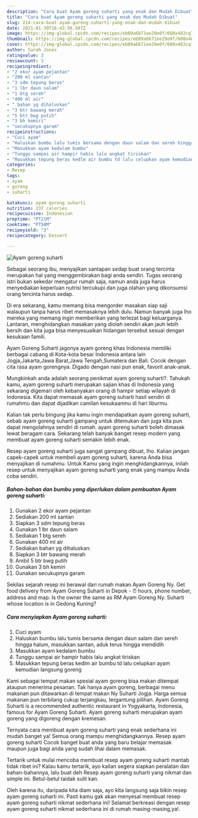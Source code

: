 ```yaml
---
description: "Cara buat Ayam goreng suharti yang enak dan Mudah Dibuat"
title: "Cara buat Ayam goreng suharti yang enak dan Mudah Dibuat"
slug: 214-cara-buat-ayam-goreng-suharti-yang-enak-dan-mudah-dibuat
date: 2021-01-30T16:43:56.587Z
image: https://img-global.cpcdn.com/recipes/eb89a6b71ee29e0f/680x482cq70/ayam-goreng-suharti-foto-resep-utama.jpg
thumbnail: https://img-global.cpcdn.com/recipes/eb89a6b71ee29e0f/680x482cq70/ayam-goreng-suharti-foto-resep-utama.jpg
cover: https://img-global.cpcdn.com/recipes/eb89a6b71ee29e0f/680x482cq70/ayam-goreng-suharti-foto-resep-utama.jpg
author: Sarah Jones
ratingvalue: 3
reviewcount: 3
recipeingredient:
- "2 ekor ayam pejantan"
- "200 ml santan"
- "3 sdm tepung beras"
- "1 lbr daun salam"
- "1 btg sereh"
- "400 ml air"
- " bahan yg dihaluskan"
- "3 btr bawang merah"
- "5 btr bwg putih"
- "3 bh kemiri"
- "secukupnya garam"
recipeinstructions:
- "Cuci ayam"
- "Haluskan bumbu lalu tumis bersama dengan daun salam dan sereh hingga halum, masukkan santan, aduk terus hingga mendidih"
- "Masukkan ayam kedalam bumbu"
- "Tunggu sampai air hampir habis lalu angkat tiriskan"
- "Masukkan tepung beras kedlm air bumbu td lalu celupkan ayam kemudian langsung goreng"
categories:
- Resep
tags:
- ayam
- goreng
- suharti

katakunci: ayam goreng suharti 
nutrition: 237 calories
recipecuisine: Indonesian
preptime: "PT21M"
cooktime: "PT58M"
recipeyield: "3"
recipecategory: Dessert

---
```



![Ayam goreng suharti](https://img-global.cpcdn.com/recipes/eb89a6b71ee29e0f/680x482cq70/ayam-goreng-suharti-foto-resep-utama.jpg)

Sebagai seorang ibu, menyajikan santapan sedap buat orang tercinta merupakan hal yang menggembirakan bagi anda sendiri. Tugas seorang istri bukan sekedar mengatur rumah saja, namun anda juga harus menyediakan keperluan nutrisi tercukupi dan juga olahan yang dikonsumsi orang tercinta harus sedap.

Di era  sekarang, kamu memang bisa mengorder masakan siap saji walaupun tanpa harus ribet memasaknya lebih dulu. Namun banyak juga lho mereka yang memang ingin memberikan yang terlezat bagi keluarganya. Lantaran, menghidangkan masakan yang diolah sendiri akan jauh lebih bersih dan kita juga bisa menyesuaikan hidangan tersebut sesuai dengan kesukaan famili. 

Ayam Goreng Suharti jagonya ayam goreng khas Indonesia memiliki berbagai cabang di Kota-kota besar Indonesia antara lain Jogja,Jakarta,Jawa Barat,Jawa Tengah,Sumatera dan Bali. Cocok dengan cita rasa ayam gorengnya. Digado dengan nasi pun enak, favorit anak-anak.

Mungkinkah anda adalah seorang penikmat ayam goreng suharti?. Tahukah kamu, ayam goreng suharti merupakan sajian khas di Indonesia yang sekarang digemari oleh kebanyakan orang di hampir setiap wilayah di Indonesia. Kita dapat memasak ayam goreng suharti hasil sendiri di rumahmu dan dapat dijadikan camilan kesukaanmu di hari liburmu.

Kalian tak perlu bingung jika kamu ingin mendapatkan ayam goreng suharti, sebab ayam goreng suharti gampang untuk ditemukan dan juga kita pun dapat mengolahnya sendiri di rumah. ayam goreng suharti boleh dimasak lewat beragam cara. Sekarang telah banyak banget resep modern yang membuat ayam goreng suharti semakin lebih enak.

Resep ayam goreng suharti juga sangat gampang dibuat, lho. Kalian jangan capek-capek untuk membeli ayam goreng suharti, karena Anda bisa menyajikan di rumahmu. Untuk Kamu yang ingin menghidangkannya, inilah resep untuk menyajikan ayam goreng suharti yang enak yang mampu Anda coba sendiri.

<!--inarticleads1-->

##### Bahan-bahan dan bumbu yang diperlukan dalam pembuatan Ayam goreng suharti:

1. Gunakan 2 ekor ayam pejantan
1. Sediakan 200 ml santan
1. Siapkan 3 sdm tepung beras
1. Gunakan 1 lbr daun salam
1. Sediakan 1 btg sereh
1. Gunakan 400 ml air
1. Sediakan  bahan yg dihaluskan:
1. Siapkan 3 btr bawang merah
1. Ambil 5 btr bwg putih
1. Gunakan 3 bh kemiri
1. Gunakan secukupnya garam


Sekilas sejarah resep ini berawal dari rumah makan Ayam Goreng Ny. Get food delivery from Ayam Goreng Suharti in Depok - ⏰ hours, phone number, address and map. Is the owner the same as RM Ayam Goreng Ny. Suharti whose location is in Gedong Kuning? 

<!--inarticleads2-->

##### Cara menyiapkan Ayam goreng suharti:

1. Cuci ayam
1. Haluskan bumbu lalu tumis bersama dengan daun salam dan sereh hingga halum, masukkan santan, aduk terus hingga mendidih
1. Masukkan ayam kedalam bumbu
1. Tunggu sampai air hampir habis lalu angkat tiriskan
1. Masukkan tepung beras kedlm air bumbu td lalu celupkan ayam kemudian langsung goreng


Kami sebagai tempat makan spesial ayam goreng bisa makan ditempat ataupun menerima pesanan. Tak hanya ayam goreng, berbagai menu makanan pun ditawarkan di tempat makan Ny Suharti Jogja. Harga semua makanan pun terbilang cukup terjangkau, tergantung pilihan. Ayam Goreng Suharti is a recommended authentic restaurant in Yogyakarta, Indonesia, famous for Ayam Goreng Suharti. Ayam goreng suharti merupakan ayam goreng yang digoreng dengan kremesan. 

Ternyata cara membuat ayam goreng suharti yang enak sederhana ini mudah banget ya! Semua orang mampu menghidangkannya. Resep ayam goreng suharti Cocok banget buat anda yang baru belajar memasak maupun juga bagi anda yang sudah lihai dalam memasak.

Tertarik untuk mulai mencoba membuat resep ayam goreng suharti mantab tidak ribet ini? Kalau kamu tertarik, ayo kalian segera siapkan peralatan dan bahan-bahannya, lalu buat deh Resep ayam goreng suharti yang nikmat dan simple ini. Betul-betul taidak sulit kan. 

Oleh karena itu, daripada kita diam saja, ayo kita langsung saja bikin resep ayam goreng suharti ini. Pasti kamu gak akan menyesal membuat resep ayam goreng suharti nikmat sederhana ini! Selamat berkreasi dengan resep ayam goreng suharti nikmat sederhana ini di rumah masing-masing,ya!.

